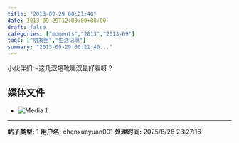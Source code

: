 ```yaml
---
title: "2013-09-29 00:21:40"
date: 2013-09-29T12:00:00+08:00
draft: false
categories: ["moments","2013","2013-09"]
tags: ["朋友圈","生活记录"]
summary: "2013-09-29 00:21:40..."
---
```


小伙伴们〜这几双短靴哪双最好看呀？

## 媒体文件

- ![Media 1](/Moments/photos/2013-09-29/201309290021400.jpg)

---

**帖子类型:** 1
**用户名:** chenxueyuan001
**处理时间:** 2025/8/28 23:27:16